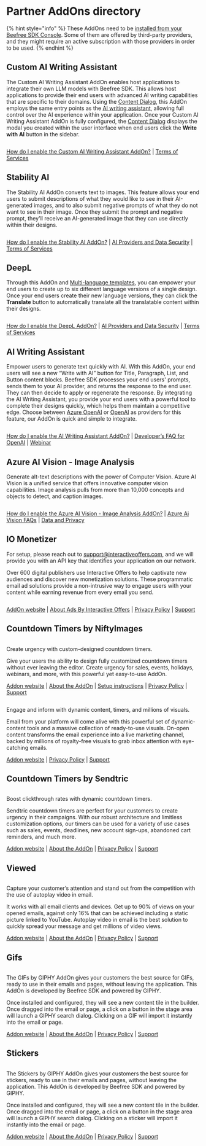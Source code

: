 # Partner AddOns directory

{% hint style="info" %}
These AddOns need to be [installed from your Beefree SDK Console](installing-partner-addons.md). Some of them are offered by third-party providers, and they might require an active subscription with those providers in order to be used.
{% endhint %}

## Custom AI Writing Assistant <a href="#openai" id="openai"></a>

The Custom AI Writing Assistant AddOn enables host applications to integrate their own LLM models with Beefree SDK. This allows host applications to provide their end users with advanced AI writing capabilities that are specific to their domains. Using the [Content Dialog](../../../configure/advanced-options/content-dialog.md), this AddOn employs the same entry points as the [AI writing assistant](openai-addon/), allowing full control over the AI experience within your application. Once your Custom AI Writing Assistant AddOn is fully configured, the [Content Dialog](../../../configure/advanced-options/content-dialog.md) displays the modal you created within the user interface when end users click the **Write with AI** button in the sidebar.&#x20;

<figure><img src="../../../.gitbook/assets/CleanShot 2024-09-17 at 22.22.54@2x.png" alt=""><figcaption></figcaption></figure>

[How do I enable the Custom AI Writing Assistant AddOn?](custom-ai-writing-assistant.md) | [Terms of Services](https://developers.beefree.io/terms-of-service)&#x20;

## Stability AI <a href="#openai" id="openai"></a>

The Stability AI AddOn converts text to images. This feature allows your end users to submit descriptions of what they would like to see in their AI-generated images, and to also submit negative prompts of what they do not want to see in their image. Once they submit the prompt and negative prompt, they'll receive an AI-generated image that they can use directly within their designs.

<figure><img src="../../../.gitbook/assets/CleanShot 2024-09-18 at 11.01.46.png" alt=""><figcaption></figcaption></figure>

[How do I enable the Stability AI AddOn?](partner-addons-directory.md#openai) | [AI Providers and Data Security](openai-addon/open-ai-and-data-security.md) | [Terms of Services](https://developers.beefree.io/terms-of-service)&#x20;

## DeepL  <a href="#openai" id="openai"></a>

Through this AddOn and [Multi-language templates](../../../configure/multi-language-templates.md), you can empower your end users to create up to six different language versions of a single design. Once your end users create their new language versions, they can click the **Translate** button to automatically translate all the translatable content within their designs.

<figure><img src="../../../.gitbook/assets/CleanShot 2024-09-18 at 11.02.26.png" alt=""><figcaption></figcaption></figure>

[How do I enable the DeepL AddOn?](deepl.md) | [AI Providers and Data Security](openai-addon/open-ai-and-data-security.md) | [Terms of Services](https://developers.beefree.io/terms-of-service)&#x20;

## AI Writing Assistant <a href="#openai" id="openai"></a>

Empower users to generate text quickly with AI. With this AddOn, your end users will see a new “Write with AI” button for Title, Paragraph, List, and Button content blocks. Beefree SDK processes your end users' prompts, sends them to your AI provider, and returns the response to the end user. They can then decide to apply or regenerate the response. By integrating the AI Writing Assistant, you provide your end users with a powerful tool to complete their designs quickly, which helps them maintain a competitive edge. Choose between [Azure OpenAI](https://azure.microsoft.com/en-us/products/ai-services/openai-service/?ef\_id=\_k\_Cj0KCQjwwae1BhC\_ARIsAK4JfrxKm9iAYpFxdsG338x\_u9X0GZpyFYL2a4lsLLy4Kib2MTsseC7Qpz0aAoPKEALw\_wcB\_k\_\&OCID=AIDcmm5edswduu\_SEM\_\_k\_Cj0KCQjwwae1BhC\_ARIsAK4JfrxKm9iAYpFxdsG338x\_u9X0GZpyFYL2a4lsLLy4Kib2MTsseC7Qpz0aAoPKEALw\_wcB\_k\_\&gad\_source=1\&gclid=Cj0KCQjwwae1BhC\_ARIsAK4JfrxKm9iAYpFxdsG338x\_u9X0GZpyFYL2a4lsLLy4Kib2MTsseC7Qpz0aAoPKEALw\_wcB) or [OpenAI](https://openai.com/) as providers for this feature, our AddOn is quick and simple to integrate.

<figure><img src="../../../.gitbook/assets/CleanShot 2024-07-31 at 15.25.31.png" alt=""><figcaption></figcaption></figure>

[How do I enable the AI Writing Assistant AddOn?](https://devportal.beefree.io/hc/en-us/articles/10838757053330-How-do-I-enable-the-OpenAI-AddOn-) | [Developer’s FAQ for OpenAI](https://devportal.beefree.io/hc/en-us/articles/10839177777810-Developer-s-FAQ-for-OpenAI) | [Webinar](https://app.livestorm.co/beefreeio/introducing-bee-plugin-openai-add-on-live-demo-and-q-and-a/live?s=7cef0fc7-d888-4627-a5c6-a3c4ed1c396d)

## Azure AI Vision - Image Analysis <a href="#openai" id="openai"></a>

Generate alt-text descriptions with the power of Computer Vision. Azure AI Vision is a unified service that offers innovative computer vision capabilities. Image analysis pulls from more than 10,000 concepts and objects to detect, and caption images.

<figure><img src="../../../.gitbook/assets/CleanShot 2024-01-12 at 10.04.58@2x.png" alt=""><figcaption></figcaption></figure>

[How do I enable the Azure AI Vision - Image Analysis AddOn?](https://app.gitbook.com/s/xZgBDrdhQLtWmkGqVR59/) | [Azure Ai Vision FAQs](https://docs.beefree.io/beefree-sdk/addons/partner-addons/alternate-text-generation-with-ai#faqs) | [Data and Privacy](https://learn.microsoft.com/en-us/legal/cognitive-services/computer-vision/imageanalysis-data-privacy-security)

## IO Monetizer <a href="#openai" id="openai"></a>

For setup, please reach out to support@interactiveoffers.com, and we will provide you with an API key that identifies your application on our network.

Over 600 digital publishers use Interactive Offers to help captivate new audiences and discover new monetization solutions. These programmatic email ad solutions provide a non-intrusive way to engage users with your content while earning revenue from every email you send.

<figure><img src="../../../.gitbook/assets/CleanShot 2024-01-12 at 10.21.48@2x.png" alt=""><figcaption></figcaption></figure>

[AddOn website](https://www.interactiveoffers.com/) | [About Ads By Interactive Offers](https://www.interactiveoffers.com/publishers) | [Privacy Policy](https://app.gitbook.com/s/xZgBDrdhQLtWmkGqVR59/) | [Support](https://www.interactiveoffers.com/knowledgeBase)

## Countdown Timers by NiftyImages <a href="#countdown-timers-by-niftyimages" id="countdown-timers-by-niftyimages"></a>

<figure><img src="../../../.gitbook/assets/2nifty-300x200.png" alt=""><figcaption></figcaption></figure>

Create urgency with custom-designed countdown timers.

Give your users the ability to design fully customized countdown timers without ever leaving the editor. Create urgency for sales, events, holidays, webinars, and more, with this powerful yet easy-to-use AddOn.

[Addon website](https://dam.beefree.io/beenifty) | [About the AddOn](https://dam.beefree.io/niftycontact) | [Setup instructions](https://dam.beefree.io/niftycontact) | [Privacy Policy](https://dam.beefree.io/niftytos) | [Support](mailto:support@niftyimages.com)

<figure><img src="../../../.gitbook/assets/3visualtoolbox-300x200.png" alt=""><figcaption></figcaption></figure>

Engage and inform with dynamic content, timers, and millions of visuals.

Email from your platform will come alive with this powerful set of dynamic-content tools and a massive collection of ready-to-use visuals. On-open content transforms the email experience into a live marketing channel, backed by millions of royalty-free visuals to grab inbox attention with eye-catching emails.

[Addon website](https://dam.beefree.io/visboxmain) | [Privacy Policy](https://dam.beefree.io/visboxtos) | [Support](https://dam.beefree.io/visboxsupport)

## Countdown Timers by Sendtric <a href="#countdown-timers-by-sendtric" id="countdown-timers-by-sendtric"></a>

<figure><img src="../../../.gitbook/assets/4sendtric-300x188.png" alt=""><figcaption></figcaption></figure>

Boost clickthrough rates with dynamic countdown timers.

Sendtric countdown timers are perfect for your customers to create urgency in their campaigns. With our robust architecture and limitless customization options, our timers can be used for a variety of use cases such as sales, events, deadlines, new account sign-ups, abandoned cart reminders, and much more.

[Addon website](https://dam.beefree.io/sendtricmain) | [About the AddOn](https://dam.beefree.io/sendtricabout) | [Privacy Policy](https://www.sendtric.com/terms-of-service/) | [Support](mailto:support@sendtric.com)

## Viewed <a href="#viewed" id="viewed"></a>

<figure><img src="../../../.gitbook/assets/5thumbnail_viewed_300.jpeg" alt=""><figcaption></figcaption></figure>

Capture your customer’s attention and stand out from the competition with the use of autoplay video in email.

It works with all email clients and devices. Get up to 90% of views on your opened emails, against only 16% that can be achieved including a static picture linked to YouTube. Autoplay video in email is the best solution to quickly spread your message and get millions of video views.

[Addon website](https://dam.beefree.io/viewedmain) | [About the AddOn](https://dam.beefree.io/viewedabout) | [Privacy Policy](https://www.viewed.video/privacy-policy/) | [Support](mailto:support@viewed.video)

## Gifs <a href="#gifs" id="gifs"></a>

<figure><img src="../../../.gitbook/assets/7gifsbygiphy-300x188.png" alt=""><figcaption></figcaption></figure>

The GIFs by GIPHY AddOn gives your customers the best source for GIFs, ready to use in their emails and pages, without leaving the application. This AddOn is developed by Beefree SDK and powered by GIPHY.

Once installed and configured, they will see a new content tile in the builder. Once dragged into the email or page, a click on a button in the stage area will launch a GIPHY search dialog. Clicking on a GIF will import it instantly into the email or page.

[Addon website](./) | [About the AddOn](./) | [Privacy Policy](https://beefree.io/privacy-policy/) | [Support](https://dam.beefree.io/devportal)

## Stickers <a href="#stickers" id="stickers"></a>

<figure><img src="../../../.gitbook/assets/8stickerbygiphy-300x188.png" alt=""><figcaption></figcaption></figure>

The Stickers by GIPHY AddOn gives your customers the best source for stickers, ready to use in their emails and pages, without leaving the application. This AddOn is developed by Beefree SDK and powered by GIPHY.

Once installed and configured, they will see a new content tile in the builder. Once dragged into the email or page, a click on a button in the stage area will launch a GIPHY search dialog. Clicking on a sticker will import it instantly into the email or page.

[Addon website](./) | [About the AddOn](./) | [Privacy Policy](https://beefree.io/privacy-policy/) | [Support](https://dam.beefree.io/devportal)

